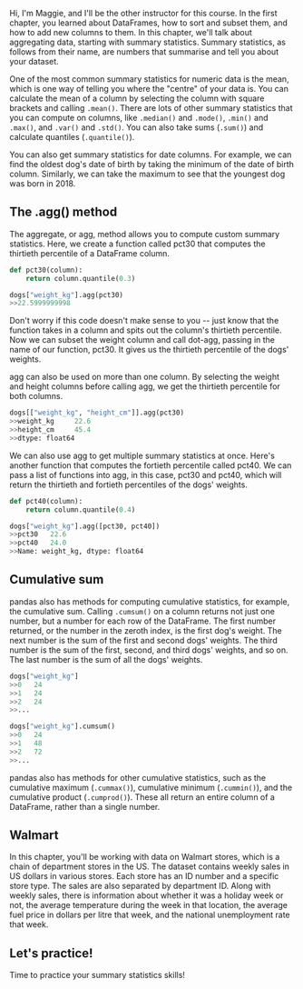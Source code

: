 Hi, I'm Maggie, and I'll be the other instructor for this course. In the first chapter, you learned about DataFrames, how to sort and subset them, and how to add new columns to them. In this chapter, we'll talk about aggregating data, starting with summary statistics. Summary statistics, as follows from their name, are numbers that summarise and tell you about your dataset.

One of the most common summary statistics for numeric data is the mean, which is one way of telling you where the "centre" of your data is. You can calculate the mean of a column by selecting the column with square brackets and calling `.mean()`. There are lots of other summary statistics that you can compute on columns, like `.median()` and `.mode()`, `.min()` and `.max()`, and `.var()` and `.std()`. You can also take sums (`.sum()`) and calculate quantiles (`.quantile()`).

You can also get summary statistics for date columns. For example, we can find the oldest dog's date of birth by taking the minimum of the date of birth column. Similarly, we can take the maximum to see that the youngest dog was born in 2018.
## The .agg() method
The aggregate, or agg, method allows you to compute custom summary statistics. Here, we create a function called pct30 that computes the thirtieth percentile of a DataFrame column. 
```Python
def pct30(column):
	return column.quantile(0.3)

dogs["weight_kg"].agg(pct30)
>>22.5999999998
```
Don't worry if this code doesn't make sense to you -- just know that the function takes in a column and spits out the column's thirtieth percentile. Now we can subset the weight column and call dot-agg, passing in the name of our function, pct30. It gives us the thirtieth percentile of the dogs' weights.

agg can also be used on more than one column. By selecting the weight and height columns before calling agg, we get the thirtieth percentile for both columns.
```Python
dogs[["weight_kg", "height_cm"]].agg(pct30)
>>weight_kg     22.6
>>height_cm     45.4
>>dtype: float64
```

We can also use agg to get multiple summary statistics at once. Here's another function that computes the fortieth percentile called pct40. We can pass a list of functions into agg, in this case, pct30 and pct40, which will return the thirtieth and fortieth percentiles of the dogs' weights.
```Python
def pct40(column):
	return column.quantile(0.4)

dogs["weight_kg"].agg([pct30, pct40])
>>pct30   22.6
>>pct40   24.0
>>Name: weight_kg, dtype: float64
```
## Cumulative sum
pandas also has methods for computing cumulative statistics, for example, the cumulative sum. Calling `.cumsum()` on a column returns not just one number, but a number for each row of the DataFrame. The first number returned, or the number in the zeroth index, is the first dog's weight. The next number is the sum of the first and second dogs' weights. The third number is the sum of the first, second, and third dogs' weights, and so on. The last number is the sum of all the dogs' weights.
```Python
dogs["weight_kg"]
>>0   24
>>1   24
>>2   24
>>...

dogs["weight_kg"].cumsum()
>>0   24
>>1   48
>>2   72
>>...
```

pandas also has methods for other cumulative statistics, such as the cumulative maximum (`.cummax()`), cumulative minimum (`.cummin()`), and the cumulative product (`.cumprod()`). These all return an entire column of a DataFrame, rather than a single number.
## Walmart
In this chapter, you'll be working with data on Walmart stores, which is a chain of department stores in the US. The dataset contains weekly sales in US dollars in various stores. Each store has an ID number and a specific store type. The sales are also separated by department ID. Along with weekly sales, there is information about whether it was a holiday week or not, the average temperature during the week in that location, the average fuel price in dollars per litre that week, and the national unemployment rate that week.
## Let's practice!
Time to practice your summary statistics skills!